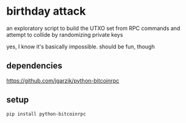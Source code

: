 # birthday attack

an exploratory script to build the UTXO set from RPC commands and attempt to collide by randomizing private keys

yes, I know it's basically impossible. should be fun, though

## dependencies

https://github.com/jgarzik/python-bitcoinrpc

## setup

```bash
pip install python-bitcoinrpc
```

